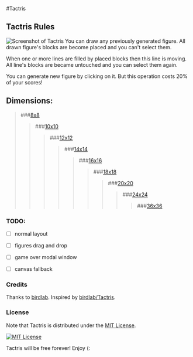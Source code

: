 #Tactris

## Tactris Rules
![Screenshot of Tactris](https://hsto.org/files/0db/03b/1fc/0db03b1fc15c410f96cd29d1af16eecb.png)
You can draw any previously generated figure.
All drawn figure's blocks are become placed and you can't select them.

When one or more lines are filled by placed blocks then this line is moving. All line's blocks are became untouched and you can select them again.

You can generate new figure by clicking on it. But this operation costs 20% of your scores!

## Dimensions:
> ###[8x8](http://donsindrom.github.io/Tactris/8/)
>> ###[10x10](http://donsindrom.github.io/Tactris/10/)
>>> ###[12x12](http://donsindrom.github.io/Tactris/)
>>>> ###[14x14](http://donsindrom.github.io/Tactris/14/)
>>>>> ###[16x16](http://donsindrom.github.io/Tactris/16/)
>>>>>> ###[18x18](http://donsindrom.github.io/Tactris/18/)
>>>>>>> ###[20x20](http://donsindrom.github.io/Tactris/20/)
>>>>>>>> ###[24x24](http://donsindrom.github.io/Tactris/24/)
>>>>>>>>> ###[36x36](http://donsindrom.github.io/Tactris/36/)


### TODO:

- [ ] normal layout
- [ ] figures drag and drop
- [ ] game over modal window
- [ ] canvas fallback


### Credits

Thanks to [birdlab](https://github.com/birdlab).
Inspired by [birdlab/Tactris](http://github.com/birdlab/Tactris).


### License

Note that Tactris is distributed under the [MIT License](http://opensource.org/licenses/MIT).

[![MIT License](http://img.shields.io/badge/license-MIT-blue.svg?style=flat)](https://raw.githubusercontent.com/DonSinDRom/Tactris/master/LICENSE)

Tactris will be free forever! Enjoy (: